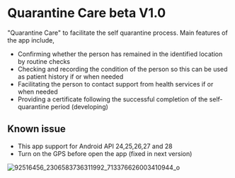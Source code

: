 # **Quarantine Care beta V1.0**

"Quarantine Care" to facilitate the self quarantine process. Main features of the app include,

* Confirming whether the person has remained in the identified location by routine checks
* Checking and recording the condition of the person so this can be used as patient history if or when needed
* Facilitating the person to contact support from health services if or when needed
* Providing a certificate following the successful completion of the self-quarantine period (developing)

## Known issue
* This app support for Android API 24,25,26,27 and 28
* Turn on the GPS before open the app (fixed in next version)

![92516456_2306583736311992_713376626003410944_o](https://user-images.githubusercontent.com/34935773/79039384-8e728180-7bfe-11ea-90e7-e920ad0c9601.jpg)
